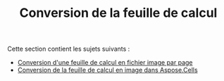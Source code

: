 ﻿---
title: Conversion de la feuille de calcul
type: docs
weight: 40
url: /fr/net/converting-worksheet/
---
Cette section contient les sujets suivants :

- [Conversion d'une feuille de calcul en fichier image par page](/cells/fr/net/converting-worksheet-to-image-file-by-page/)
- [Conversion de la feuille de calcul en image dans Aspose.Cells](/cells/fr/net/converting-worksheet-to-image-in-aspose-cells/)
